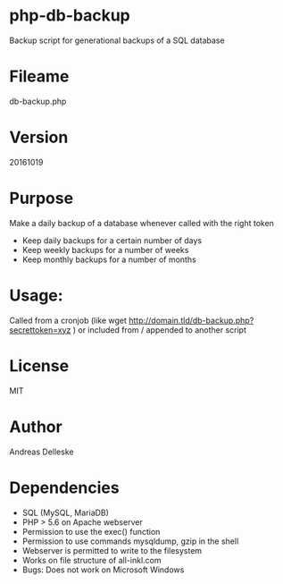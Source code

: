 # php-db-backup
Backup script for generational backups of a SQL database

# Fileame

db-backup.php

# Version

20161019
# Purpose

Make a daily backup of a database whenever called with the right token

- Keep daily backups for a certain number of days
- Keep weekly backups for a number of weeks
- Keep monthly backups for a number of months

# Usage: 

Called from a cronjob (like wget http://domain.tld/db-backup.php?secrettoken=xyz ) or included from / appended to another script

# License

MIT

# Author

Andreas Delleske

# Dependencies 

- SQL (MySQL, MariaDB)
- PHP > 5.6 on Apache webserver
- Permission to use the exec() function
- Permission to use commands mysqldump, gzip in the shell 
- Webserver is permitted to write to the filesystem
- Works on file structure of all-inkl.com
- Bugs: Does not work on Microsoft Windows
